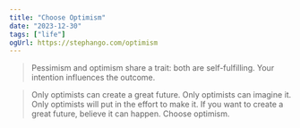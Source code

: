 ```yaml
---
title: "Choose Optimism"
date: "2023-12-30"
tags: ["life"]
ogUrl: https://stephango.com/optimism
---
```


> Pessimism and optimism share a trait: both are self-fulfilling. Your intention influences the outcome.

> Only optimists can create a great future. Only optimists can imagine it. Only optimists will put in the effort to make it. If you want to create a great future, believe it can happen. Choose optimism.